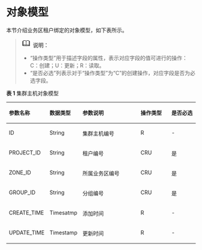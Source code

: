 # 对象模型<a name="apig-phapi-200220022"></a>

本节介绍业务区租户绑定的对象模型，如下表所示。

>![](public_sys-resources/icon-note.gif) **说明：**   
>-   “操作类型”用于描述字段的属性，表示对应字段的值可进行的操作：  
>    C：创建；U：更新；R：读取。  
>-   “是否必选”列表示对于“操作类型”为“C”的创建操作，对应字段是否为必选字段。  

**表 1**  集群主机对象模型

<a name="table36197244"></a>
<table><thead align="left"><tr id="row19205251"><th class="cellrowborder" valign="top" width="18%" id="mcps1.2.6.1.1"><p id="p12121484"><a name="p12121484"></a><a name="p12121484"></a>参数名称</p>
</th>
<th class="cellrowborder" valign="top" width="17%" id="mcps1.2.6.1.2"><p id="p42316146"><a name="p42316146"></a><a name="p42316146"></a>数据类型</p>
</th>
<th class="cellrowborder" valign="top" width="33%" id="mcps1.2.6.1.3"><p id="p5055772"><a name="p5055772"></a><a name="p5055772"></a>参数说明</p>
</th>
<th class="cellrowborder" valign="top" width="17%" id="mcps1.2.6.1.4"><p id="p6864370"><a name="p6864370"></a><a name="p6864370"></a>操作类型</p>
</th>
<th class="cellrowborder" valign="top" width="15%" id="mcps1.2.6.1.5"><p id="p19143134"><a name="p19143134"></a><a name="p19143134"></a>是否必选</p>
</th>
</tr>
</thead>
<tbody><tr id="row7089989"><td class="cellrowborder" valign="top" width="18%" headers="mcps1.2.6.1.1 "><p id="p37418257"><a name="p37418257"></a><a name="p37418257"></a>ID</p>
</td>
<td class="cellrowborder" valign="top" width="17%" headers="mcps1.2.6.1.2 "><p id="p10980010"><a name="p10980010"></a><a name="p10980010"></a>String</p>
</td>
<td class="cellrowborder" valign="top" width="33%" headers="mcps1.2.6.1.3 "><p id="p16965623"><a name="p16965623"></a><a name="p16965623"></a>集群主机编号</p>
</td>
<td class="cellrowborder" valign="top" width="17%" headers="mcps1.2.6.1.4 "><p id="p32038241"><a name="p32038241"></a><a name="p32038241"></a>R</p>
</td>
<td class="cellrowborder" valign="top" width="15%" headers="mcps1.2.6.1.5 "><p id="p44960719"><a name="p44960719"></a><a name="p44960719"></a>-</p>
</td>
</tr>
<tr id="row1993291"><td class="cellrowborder" valign="top" width="18%" headers="mcps1.2.6.1.1 "><p id="p14743191161516"><a name="p14743191161516"></a><a name="p14743191161516"></a>PROJECT_ID</p>
</td>
<td class="cellrowborder" valign="top" width="17%" headers="mcps1.2.6.1.2 "><p id="p7743161151520"><a name="p7743161151520"></a><a name="p7743161151520"></a>String</p>
</td>
<td class="cellrowborder" valign="top" width="33%" headers="mcps1.2.6.1.3 "><p id="p167438101510"><a name="p167438101510"></a><a name="p167438101510"></a>租户编号</p>
</td>
<td class="cellrowborder" valign="top" width="17%" headers="mcps1.2.6.1.4 "><p id="p3743121191518"><a name="p3743121191518"></a><a name="p3743121191518"></a>CRU</p>
</td>
<td class="cellrowborder" valign="top" width="15%" headers="mcps1.2.6.1.5 "><p id="p1074310110151"><a name="p1074310110151"></a><a name="p1074310110151"></a>是</p>
</td>
</tr>
<tr id="row1669506"><td class="cellrowborder" valign="top" width="18%" headers="mcps1.2.6.1.1 "><p id="p398611831519"><a name="p398611831519"></a><a name="p398611831519"></a>ZONE_ID</p>
</td>
<td class="cellrowborder" valign="top" width="17%" headers="mcps1.2.6.1.2 "><p id="p109861182154"><a name="p109861182154"></a><a name="p109861182154"></a>String</p>
</td>
<td class="cellrowborder" valign="top" width="33%" headers="mcps1.2.6.1.3 "><p id="p1098615183156"><a name="p1098615183156"></a><a name="p1098615183156"></a>所属业务区编号</p>
</td>
<td class="cellrowborder" valign="top" width="17%" headers="mcps1.2.6.1.4 "><p id="p13986191813157"><a name="p13986191813157"></a><a name="p13986191813157"></a>CRU</p>
</td>
<td class="cellrowborder" valign="top" width="15%" headers="mcps1.2.6.1.5 "><p id="p1798611801517"><a name="p1798611801517"></a><a name="p1798611801517"></a>是</p>
</td>
</tr>
<tr id="row46356614"><td class="cellrowborder" valign="top" width="18%" headers="mcps1.2.6.1.1 "><p id="p10986131811518"><a name="p10986131811518"></a><a name="p10986131811518"></a>GROUP_ID</p>
</td>
<td class="cellrowborder" valign="top" width="17%" headers="mcps1.2.6.1.2 "><p id="p18986191820159"><a name="p18986191820159"></a><a name="p18986191820159"></a>String</p>
</td>
<td class="cellrowborder" valign="top" width="33%" headers="mcps1.2.6.1.3 "><p id="p13986201816153"><a name="p13986201816153"></a><a name="p13986201816153"></a>分组编号</p>
</td>
<td class="cellrowborder" valign="top" width="17%" headers="mcps1.2.6.1.4 "><p id="p10986418191512"><a name="p10986418191512"></a><a name="p10986418191512"></a>CRU</p>
</td>
<td class="cellrowborder" valign="top" width="15%" headers="mcps1.2.6.1.5 "><p id="p598613186156"><a name="p598613186156"></a><a name="p598613186156"></a>是</p>
</td>
</tr>
<tr id="row770424"><td class="cellrowborder" valign="top" width="18%" headers="mcps1.2.6.1.1 "><p id="p1198641816156"><a name="p1198641816156"></a><a name="p1198641816156"></a>CREATE_TIME</p>
</td>
<td class="cellrowborder" valign="top" width="17%" headers="mcps1.2.6.1.2 "><p id="p13986131841514"><a name="p13986131841514"></a><a name="p13986131841514"></a>Timesatmp</p>
</td>
<td class="cellrowborder" valign="top" width="33%" headers="mcps1.2.6.1.3 "><p id="p59865189158"><a name="p59865189158"></a><a name="p59865189158"></a>添加时间</p>
</td>
<td class="cellrowborder" valign="top" width="17%" headers="mcps1.2.6.1.4 "><p id="p59861618101514"><a name="p59861618101514"></a><a name="p59861618101514"></a>R</p>
</td>
<td class="cellrowborder" valign="top" width="15%" headers="mcps1.2.6.1.5 "><p id="p179861518141512"><a name="p179861518141512"></a><a name="p179861518141512"></a>-</p>
</td>
</tr>
<tr id="row9030085"><td class="cellrowborder" valign="top" width="18%" headers="mcps1.2.6.1.1 "><p id="p1298621891513"><a name="p1298621891513"></a><a name="p1298621891513"></a>UPDATE_TIME</p>
</td>
<td class="cellrowborder" valign="top" width="17%" headers="mcps1.2.6.1.2 "><p id="p19865184159"><a name="p19865184159"></a><a name="p19865184159"></a>Timestamp</p>
</td>
<td class="cellrowborder" valign="top" width="33%" headers="mcps1.2.6.1.3 "><p id="p13986318111512"><a name="p13986318111512"></a><a name="p13986318111512"></a>更新时间</p>
</td>
<td class="cellrowborder" valign="top" width="17%" headers="mcps1.2.6.1.4 "><p id="p1986131811512"><a name="p1986131811512"></a><a name="p1986131811512"></a>R</p>
</td>
<td class="cellrowborder" valign="top" width="15%" headers="mcps1.2.6.1.5 "><p id="p13986181841516"><a name="p13986181841516"></a><a name="p13986181841516"></a>-</p>
</td>
</tr>
</tbody>
</table>

